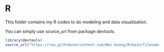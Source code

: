 # R

This folder contains my R codes to do modeling and data visualization.

You can simply use source_url from package devtools. 
``` R
library(devtools)
source_url("https://raw.githubusercontent.com/Wei-Kuang/R/main/filename.R")
```
